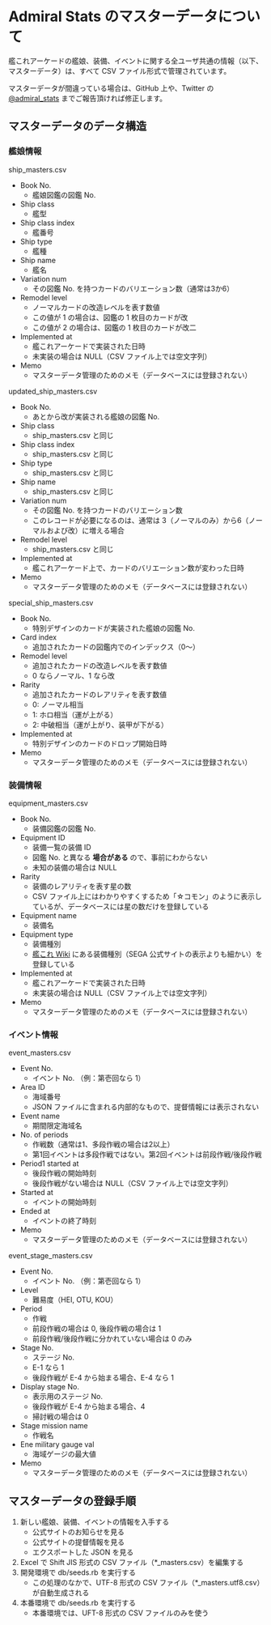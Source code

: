 # Admiral Stats のマスターデータについて

艦これアーケードの艦娘、装備、イベントに関する全ユーザ共通の情報（以下、マスターデータ）は、すべて CSV ファイル形式で管理されています。

マスターデータが間違っている場合は、GitHub 上や、Twitter の [@admiral_stats](https://www.admiral-stats.com/admiral_stats) までご報告頂ければ修正します。 

## マスターデータのデータ構造

### 艦娘情報

ship_masters.csv

- Book No.
    - 艦娘図鑑の図鑑 No.
- Ship class
    - 艦型
- Ship class index
    - 艦番号
- Ship type
    - 艦種
- Ship name
    - 艦名
- Variation num
    - その図鑑 No. を持つカードのバリエーション数（通常は3か6）
- Remodel level
    - ノーマルカードの改造レベルを表す数値
    - この値が 1 の場合は、図鑑の 1 枚目のカードが改
    - この値が 2 の場合は、図鑑の 1 枚目のカードが改二
- Implemented at
    - 艦これアーケードで実装された日時
    - 未実装の場合は NULL（CSV ファイル上では空文字列）
- Memo
    - マスターデータ管理のためのメモ（データベースには登録されない）

updated_ship_masters.csv

- Book No.
    - あとから改が実装される艦娘の図鑑 No.
- Ship class
    - ship_masters.csv と同じ
- Ship class index
    - ship_masters.csv と同じ
- Ship type
    - ship_masters.csv と同じ
- Ship name
    - ship_masters.csv と同じ
- Variation num
    - その図鑑 No. を持つカードのバリエーション数
    - このレコードが必要になるのは、通常は 3（ノーマルのみ）から6（ノーマルおよび改）に増える場合
- Remodel level
    - ship_masters.csv と同じ
- Implemented at
    - 艦これアーケード上で、カードのバリエーション数が変わった日時
- Memo
    - マスターデータ管理のためのメモ（データベースには登録されない）

special_ship_masters.csv

- Book No.
    - 特別デザインのカードが実装された艦娘の図鑑 No.
- Card index
    - 追加されたカードの図鑑内でのインデックス（0〜）
- Remodel level
    - 追加されたカードの改造レベルを表す数値
    - 0 ならノーマル、1 なら改
- Rarity
    - 追加されたカードのレアリティを表す数値
    - 0: ノーマル相当
    - 1: ホロ相当（運が上がる）
    - 2: 中破相当（運が上がり、装甲が下がる）
- Implemented at
    - 特別デザインのカードのドロップ開始日時
- Memo
    - マスターデータ管理のためのメモ（データベースには登録されない）

### 装備情報

equipment_masters.csv

- Book No.
    - 装備図鑑の図鑑 No.
- Equipment ID
    - 装備一覧の装備 ID
    - 図鑑 No. と異なる **場合がある** ので、事前にわからない
    - 未知の装備の場合は NULL
- Rarity
    - 装備のレアリティを表す星の数
    - CSV ファイル上にはわかりやすくするため「☆コモン」のように表示しているが、データベースには星の数だけを登録している
- Equipment name
    - 装備名
- Equipment type
    - 装備種別
    - [艦これ Wiki](http://wikiwiki.jp/kancolle/?%C1%F5%C8%F7) にある装備種別（SEGA 公式サイトの表示よりも細かい）を登録している
- Implemented at
    - 艦これアーケードで実装された日時
    - 未実装の場合は NULL（CSV ファイル上では空文字列）
- Memo
    - マスターデータ管理のためのメモ（データベースには登録されない）

### イベント情報

event_masters.csv

- Event No.
    - イベント No. （例：第壱回なら 1）
- Area ID
    - 海域番号
    - JSON ファイルに含まれる内部的なもので、提督情報には表示されない
- Event name
    - 期間限定海域名
- No. of periods
    - 作戦数（通常は1、多段作戦の場合は2以上）
    - 第1回イベントは多段作戦ではない。第2回イベントは前段作戦/後段作戦
- Period1 started at
    - 後段作戦の開始時刻
    - 後段作戦がない場合は NULL（CSV ファイル上では空文字列）
- Started at
    - イベントの開始時刻
- Ended at
    - イベントの終了時刻
- Memo
    - マスターデータ管理のためのメモ（データベースには登録されない）

event_stage_masters.csv

- Event No.
    - イベント No. （例：第壱回なら 1）
- Level
    - 難易度（HEI, OTU, KOU）
- Period
    - 作戦
    - 前段作戦の場合は 0, 後段作戦の場合は 1
    - 前段作戦/後段作戦に分かれていない場合は 0 のみ
- Stage No.
    - ステージ No.
    - E-1 なら 1
    - 後段作戦が E-4 から始まる場合、E-4 なら 1
- Display stage No.
    - 表示用のステージ No.
    - 後段作戦が E-4 から始まる場合、4
    - 掃討戦の場合は 0
- Stage mission name
    - 作戦名
- Ene military gauge val
    - 海域ゲージの最大値
- Memo
    - マスターデータ管理のためのメモ（データベースには登録されない）

## マスターデータの登録手順

1. 新しい艦娘、装備、イベントの情報を入手する
    - 公式サイトのお知らせを見る
    - 公式サイトの提督情報を見る
    - エクスポートした JSON を見る
2. Excel で Shift JIS 形式の CSV ファイル（*_masters.csv）を編集する
3. 開発環境で db/seeds.rb を実行する
    - この処理のなかで、UTF-8 形式の CSV ファイル（*_masters.utf8.csv）が自動生成される
4. 本番環境で db/seeds.rb を実行する
    - 本番環境では、UFT-8 形式の CSV ファイルのみを使う
